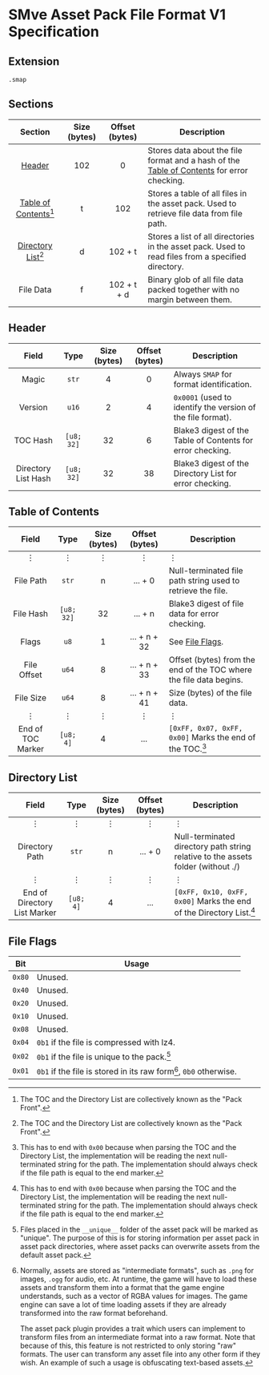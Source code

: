 # SMve Asset Pack File Format V1 Specification

## Extension

`.smap`

## Sections

|                       Section                       | Size (bytes) | Offset (bytes) | Description                                                                                                     |
|:---------------------------------------------------:|:------------:|:--------------:|-----------------------------------------------------------------------------------------------------------------|
|                  [Header](#header)                  |     102      |       0        | Stores data about the file format and a hash of the [Table of Contents](#table-of-contents) for error checking. |
| [Table of Contents](#table-of-contents)[^packfront] |      t       |      102       | Stores a table of all files in the asset pack. Used to retrieve file data from file path.                       |
|    [Directory List](#directory-list)[^packfront]    |      d       |    102 + t     | Stores a list of all directories in the asset pack. Used to read files from a specified directory.              |
|                      File Data                      |      f       |  102 + t + d   | Binary glob of all file data packed together with no margin between them.                                       |

[^packfront]: The TOC and the Directory List are collectively known as the "Pack Front".

## Header

|        Field        |    Type    | Size (bytes) | Offset (bytes) | Description                                                 |
|:-------------------:|:----------:|:------------:|:--------------:|-------------------------------------------------------------|
|        Magic        |   `str`    |      4       |       0        | Always `SMAP` for format identification.                    |
|       Version       |   `u16`    |      2       |       4        | `0x0001` (used to identify the version of the file format). |
|      TOC Hash       | `[u8; 32]` |      32      |       6        | Blake3 digest of the Table of Contents for error checking.  |
| Directory List Hash | `[u8; 32]` |      32      |       38       | Blake3 digest of the Directory List for error checking.     |

## Table of Contents

|       Field       |    Type    | Size (bytes) | Offset (bytes) | Description                                                             |
|:-----------------:|:----------:|:------------:|:--------------:|-------------------------------------------------------------------------|
|         ⋮         |     ⋮      |      ⋮       |       ⋮        | ⋮                                                                       |
|     File Path     |   `str`    |      n       |    ... + 0     | Null-terminated file path string used to retrieve the file.             |
|     File Hash     | `[u8; 32]` |      32      |    ... + n     | Blake3 digest of file data for error checking.                          |
|       Flags       |    `u8`    |      1       |  ... + n + 32  | See [File Flags](#file-flags).                                          |
|    File Offset    |   `u64`    |      8       |  ... + n + 33  | Offset (bytes) from the end of the TOC where the file data begins.      |
|     File Size     |   `u64`    |      8       |  ... + n + 41  | Size (bytes) of the file data.                                          |
|         ⋮         |     ⋮      |      ⋮       |       ⋮        | ⋮                                                                       |
| End of TOC Marker | `[u8; 4]`  |      4       |      ...       | `[0xFF, 0x07, 0xFF, 0x00]` Marks the end of the TOC.[^null-termination] |

## Directory List

|            Field             |   Type    | Size (bytes) | Offset (bytes) | Description                                                                        |
|:----------------------------:|:---------:|:------------:|:--------------:|------------------------------------------------------------------------------------|
|              ⋮               |     ⋮     |      ⋮       |       ⋮        | ⋮                                                                                  |
|        Directory Path        |   `str`   |      n       |    ... + 0     | Null-terminated directory path string relative to the assets folder (without ./)   |
|              ⋮               |     ⋮     |      ⋮       |       ⋮        | ⋮                                                                                  |
| End of Directory List Marker | `[u8; 4]` |      4       |      ...       | `[0xFF, 0x10, 0xFF, 0x00]` Marks the end of the Directory List.[^null-termination] |

[^null-termination]: This has to end with `0x00` because when parsing the TOC and the Directory List, the implementation
    will be reading the next null-terminated string for the path. The implementation should always check if the file
    path is equal to the end marker.

## File Flags

|  Bit   | Usage                                                               |
|:------:|---------------------------------------------------------------------|
| `0x80` | Unused.                                                             |
| `0x40` | Unused.                                                             |
| `0x20` | Unused.                                                             |
| `0x10` | Unused.                                                             |
| `0x08` | Unused.                                                             |
| `0x04` | `0b1` if the file is compressed with lz4.                           |
| `0x02` | `0b1` if the file is unique to the pack.[^unique]                   |
| `0x01` | `0b1` if the file is stored in its raw form[^raw], `0b0` otherwise. |

[^unique]: Files placed in the `__unique__` folder of the asset pack will be marked as "unique". The purpose of this is
    for storing information per asset pack in asset pack directories, where asset packs can overwrite assets from the 
    default asset pack. 

[^raw]: Normally, assets are stored as "intermediate formats", such as `.png` for images, `.ogg` for audio, etc. At 
    runtime, the game will have to load these assets and transform them into a format that the game engine understands, 
    such as a vector of RGBA values for images. The game engine can save a lot of time loading assets if they are 
    already transformed into the raw format beforehand.

    The asset pack plugin provides a trait which users can implement to transform files from an intermediate format into
    a raw format. Note that because of this, this feature is not restricted to only storing "raw" formats. The user can
    transform any asset file into any other form if they wish. An example of such a usage is obfuscating text-based 
    assets.
